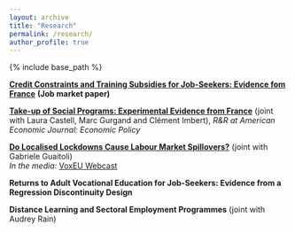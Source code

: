 ```yaml
---
layout: archive
title: "Research"
permalink: /research/
author_profile: true
---
```


{% include base_path %}

**[Credit Constraints and Training Subsidies for Job-Seekers: Evidence fom France](/files/Tochev_2023_Credit_Constraints_Training.pdf)** **(Job market paper)**

**[Take-up of Social Programs: Experimental Evidence from France](/files/20221216_CGIT.pdf)** (joint with Laura Castell, Marc Gurgand and Clément Imbert), *R&R at American Economic Journal: Economic Policy*

**[Do Localised Lockdowns Cause Labour Market Spillovers?](/files/guaitoli_tochev_2022.pdf)** (joint with Gabriele Guaitoli)  <br>
*In the media:* [VoxEU Webcast](https://cepr.org/voxeu/vox-webcasts/external-effects-local-lockdowns-evidence-us)

**Returns to Adult Vocational Education for Job-Seekers: Evidence from a Regression Discontinuity Design**

**Distance Learning and Sectoral Employment Programmes** (joint with Audrey Rain)
